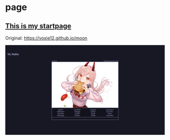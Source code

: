 # page
##  [This is my startpage](https://gamero-hub.github.io/page)
Original: https://voxie12.github.io/moon

![image](./screenshot.jpg)

